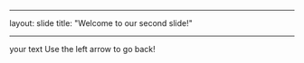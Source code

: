 _ _ _

layout: slide
title: "Welcome to our second slide!"
_ _ _

your text 
Use the left arrow to go back! 
